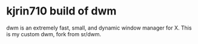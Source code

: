 # kjrin710 build of dwm
dwm is an extremely fast, small, and dynamic window manager for X.
This is my custom dwm, fork from sr/dwm.
